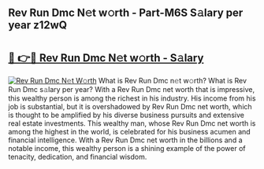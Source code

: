 ## Rev Run Dmc N𝚎t w𝚘rth - Part-M6S S𝚊lary per year z12wQ

# <h2><a href="http://gc1taf.nevu.top/?p=Rev+Run+Dmc">🔗 👉🔴 Rev Run Dmc N𝚎t w𝚘rth - S𝚊lary</a></h2>

[![Rev Run Dmc N𝚎t W𝚘rth](https://i.imgur.com/Oavwk0R.jpeg)](http://gc1taf.nevu.top/?p=Rev+Run+Dmc)
What is Rev Run Dmc n𝚎t w𝚘rth? What is Rev Run Dmc s𝚊lary per year?
With a Rev Run Dmc net worth that is impressive, this wealthy person is among the richest in his industry. His income from his job is substantial, but it is overshadowed by Rev Run Dmc net worth, which is thought to be amplified by his diverse business pursuits and extensive real estate investments. This wealthy man, whose Rev Run Dmc net worth is among the highest in the world, is celebrated for his business acumen and financial intelligence. With a Rev Run Dmc net worth in the billions and a notable income, this wealthy person is a shining example of the power of tenacity, dedication, and financial wisdom.
